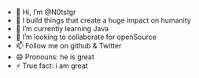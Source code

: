 - 👋 Hi, I’m @N0tstgr
- 👀 I build  things that create a huge impact on humanity
- 🌱 I’m currently learning Java
- 💞️ I’m looking to collaborate for openSource
- 📫 Follow me on github & Twitter
- 😄 Pronouns: he is great
- ⚡ True fact: i am great

<!---
N0tstgr/N0tstgr is a ✨ special ✨ repository because its `README.md` (this file) appears on your GitHub profile.
You can click the Preview link to take a look at your changes.
--->
